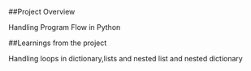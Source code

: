 ##Project Overview

Handling Program Flow in Python

##Learnings from the project

Handling loops in dictionary,lists and nested list and nested dictionary
